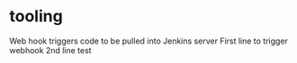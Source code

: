 # tooling
Web hook triggers code to be pulled into Jenkins server
First line to trigger webhook
2nd line test
